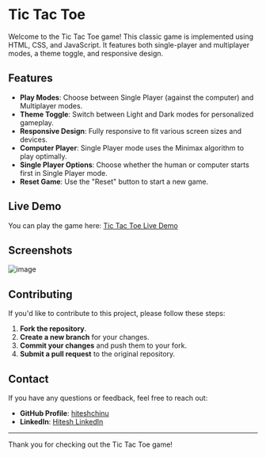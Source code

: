 # Tic Tac Toe

Welcome to the Tic Tac Toe game! This classic game is implemented using HTML, CSS, and JavaScript. It features both single-player and multiplayer modes, a theme toggle, and responsive design.

## Features

- **Play Modes**: Choose between Single Player (against the computer) and Multiplayer modes.
- **Theme Toggle**: Switch between Light and Dark modes for personalized gameplay.
- **Responsive Design**: Fully responsive to fit various screen sizes and devices.
- **Computer Player**: Single Player mode uses the Minimax algorithm to play optimally.
- **Single Player Options**: Choose whether the human or computer starts first in Single Player mode.
- **Reset Game**: Use the "Reset" button to start a new game.

## Live Demo

You can play the game here: [Tic Tac Toe Live Demo](https://hiteshchinu.github.io/TIC-TAC-TOE/)

## Screenshots

![image](https://github.com/user-attachments/assets/2dd607f3-394e-4930-ab05-a0bd6dd2262b)





## Contributing

If you'd like to contribute to this project, please follow these steps:

1. **Fork the repository**.
2. **Create a new branch** for your changes.
3. **Commit your changes** and push them to your fork.
4. **Submit a pull request** to the original repository.


## Contact

If you have any questions or feedback, feel free to reach out:

- **GitHub Profile**: [hiteshchinu](https://github.com/hiteshchinu)
- **LinkedIn**: [Hitesh LinkedIn](https://www.linkedin.com/in/hitesh2002)

---

Thank you for checking out the Tic Tac Toe game!

